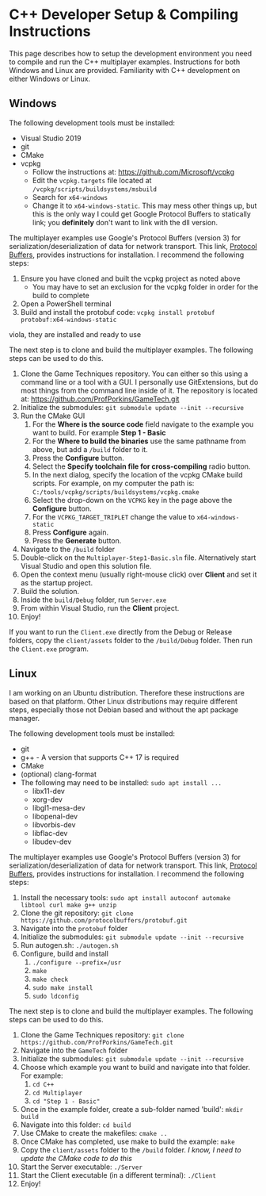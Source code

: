 # C++ Developer Setup & Compiling Instructions

This page describes how to setup the development environment you need to compile and run the C++ multiplayer examples.  Instructions for both Windows and Linux are provided.  Familiarity with C++ development on either Windows or Linux.

## Windows

The following development tools must be installed:

* Visual Studio 2019
* git
* CMake
* vcpkg
  * Follow the instructions at: https://github.com/Microsoft/vcpkg
  * Edit the `vcpkg.targets` file located at `/vcpkg/scripts/buildsystems/msbuild`
  * Search for `x64-windows`
  * Change it to `x64-windows-static`.  This may mess other things up, but this is the only way I could get Google Protocol Buffers to statically link; you **definitely** don't want to link with the dll version.

The multiplayer examples use Google's Protocol Buffers (version 3) for serialization/deserialization of data for network transport.  This link, [Protocol Buffers](https://github.com/protocolbuffers/protobuf/blob/trunk/src/README.md), provides instructions for installation.  I recommend the following steps:

1. Ensure you have cloned and built the vcpkg project as noted above
   * You may have to set an exclusion for the vcpkg folder in order for the build to complete
1. Open a PowerShell terminal
1. Build and install the protobuf code: `vcpkg install protobuf protobuf:x64-windows-static`

viola, they are installed and ready to use

<!--- using vcpkg & CMake reference: https://developerpaul123.github.io/c++/cmake/using-vcpkg-on-windows/ --->
The next step is to clone and build the multiplayer examples.  The following steps can be used to do this.

1. Clone the Game Techniques repository.  You can either so this using a command line or a tool with a GUI.  I personally use GitExtensions, but do most things from the command line inside of it.  The repository is located at: https://github.com/ProfPorkins/GameTech.git
1. Initialize the submodules: `git submodule update --init --recursive`
1. Run the CMake GUI
   1. For the **Where is the source code** field navigate to the example you want to build.  For example **Step 1 - Basic**
   1. For the **Where to build the binaries** use the same pathname from above, but add a `/build` folder to it.
   1. Press the **Configure** button.
   1. Select the **Specify toolchain file for cross-compiling** radio button.
   1. In the next dialog, specify the location of the vcpkg CMake build scripts.  For example, on my computer the path is: `C:/tools/vcpkg/scripts/buildsystems/vcpkg.cmake`
   1. Select the drop-down on the `VCPKG` key in the page above the **Configure** button.
   1. For the `VCPKG_TARGET_TRIPLET` change the value to `x64-windows-static`
   1. Press **Configure** again.
   1. Press the **Generate** button.
1. Navigate to the `/build` folder
1. Double-click on the `Multiplayer-Step1-Basic.sln` file.  Alternatively start Visual Studio and open this solution file.
1. Open the context menu (usually right-mouse click) over **Client** and set it as the startup project.
1. Build the solution.
1. Inside the `build/Debug` folder, run `Server.exe`
1. From within Visual Studio, run the **Client** project.
1. Enjoy!

If you want to run the `Client.exe` directly from the Debug or Release folders, copy the `client/assets` folder to the `/build/Debug` folder.  Then run the `Client.exe` program.

## Linux

I am working on an Ubuntu distribution.  Therefore these instructions are based on that platform.  Other Linux distributions may require different steps, especially those not Debian based and without the apt package manager.

The following development tools must be installed:

* git
* g++ - A version that supports C++ 17 is required
* CMake
* (optional) clang-format
* The following may need to be installed: `sudo apt install ...`
  * libx11-dev
  * xorg-dev
  * libgl1-mesa-dev
  * libopenal-dev
  * libvorbis-dev
  * libflac-dev
  * libudev-dev

The multiplayer examples use Google's Protocol Buffers (version 3) for serialization/deserialization of data for network transport.  This link, [Protocol Buffers](https://github.com/protocolbuffers/protobuf/blob/trunk/src/README.md), provides instructions for installation.  I recommend the following steps:

1. Install the necessary tools: `sudo apt install autoconf automake libtool curl make g++ unzip`
1. Clone the git repository: `git clone https://github.com/protocolbuffers/protobuf.git`
1. Navigate into the `protobuf` folder
1. Initialize the submodules: `git submodule update --init --recursive`
1. Run autogen.sh: `./autogen.sh`
1. Configure, build and install
   1. `./configure --prefix=/usr`
   1. `make`
   1. `make check`
   1. `sudo make install`
   1. `sudo ldconfig`

The next step is to clone and build the multiplayer examples.  The following steps can be used to do this.

1. Clone the Game Techniques repository: `git clone https://github.com/ProfPorkins/GameTech.git`
1. Navigate into the `GameTech` folder
1. Initialize the submodules: `git submodule update --init --recursive`
1. Choose which example you want to build and navigate into that folder.  For example:
   1. `cd C++`
   1. `cd Multiplayer`
   1. `cd "Step 1 - Basic"`
1. Once in the example folder, create a sub-folder named 'build': `mkdir build`
1. Navigate into this folder: `cd build`
1. Use CMake to create the makefiles: `cmake ..`
1. Once CMake has completed, use make to build the example: `make`
1. Copy the `client/assets` folder to the `/build` folder.  _I know, I need to update the CMake code to do this_
1. Start the Server executable: `./Server`
1. Start the Client executable (in a different terminal): `./Client`
1. Enjoy!
